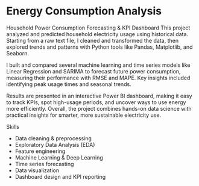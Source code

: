 # Energy Consumption Analysis

Household Power Consumption Forecasting & KPI Dashboard
This project analyzed and predicted household electricity usage using historical data. Starting from a raw text file, I cleaned and transformed the data, then explored trends and patterns with Python tools like Pandas, Matplotlib, and Seaborn.

I built and compared several machine learning and time series models like Linear Regression and SARIMA to forecast future power consumption, measuring their performance with RMSE and MAPE. Key insights included identifying peak usage times and seasonal trends.

Results are presented in an interactive Power BI dashboard, making it easy to track KPIs, spot high-usage periods, and uncover ways to use energy more efficiently. Overall, the project combines hands-on data science with practical insights for smarter, more sustainable electricity use.

Skills
- Data cleaning & preprocessing
- Exploratory Data Analysis (EDA)
- Feature engineering
- Machine Learning & Deep Learning
- Time series forecasting
- Data visualization
- Dashboard design and KPI reporting
